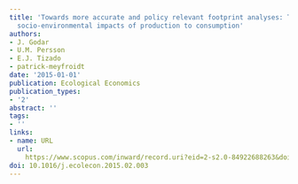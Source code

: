 ```yaml
---
title: 'Towards more accurate and policy relevant footprint analyses: Tracing fine-scale
  socio-environmental impacts of production to consumption'
authors:
- J. Godar
- U.M. Persson
- E.J. Tizado
- patrick-meyfroidt
date: '2015-01-01'
publication: Ecological Economics
publication_types:
- '2'
abstract: ''
tags:
- ''
links:
- name: URL
  url: 
    https://www.scopus.com/inward/record.uri?eid=2-s2.0-84922688263&doi=10.1016%2fj.ecolecon.2015.02.003&partnerID=40&md5=03025040563cccf96d3fa952a845f1bc
doi: 10.1016/j.ecolecon.2015.02.003
---
```

